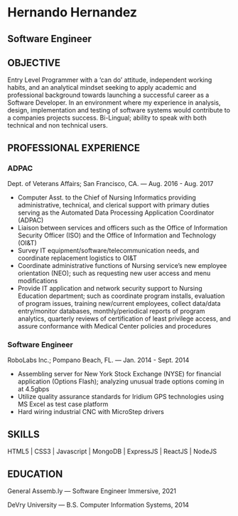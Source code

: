# Hernando Hernandez 
## Software Engineer

## OBJECTIVE 
Entry Level Programmer with a ‘can do’ attitude, independent working habits, and an analytical mindset seeking to apply academic and professional background towards launching a successful career as a Software Developer.  In an environment where my experience in analysis, design, implementation and testing of software systems would contribute to a companies projects success.  Bi-Lingual; ability to speak with both technical and non technical users.

## PROFESSIONAL EXPERIENCE
### ADPAC
Dept. of Veterans Affairs; San Francisco, CA. — Aug. 2016 - Aug. 2017
- Computer Asst. to the Chief of Nursing Informatics providing administrative, technical, and clerical support with primary duties serving as the Automated Data Processing Application Coordinator (ADPAC)
- Liaison between services and officers such as the Office of Information Security Officer (ISO) and the Office of Information and Technology (OI&T)
- Survey IT equipment/software/telecommunication needs, and coordinate replacement logistics to OI&T
- Coordinate administrative functions of Nursing service’s new employee orientation (NEO); such as requesting new user access and menu modifications
- Provide IT application and network security support to Nursing Education department; such as coordinate program installs, evaluation of program issues, training new/current employees, collect data/data entry/monitor databases, monthly/periodical reports of program analytics, quarterly reviews of certification of least privilege access, and assure conformance with Medical Center policies and procedures


### Software Engineer
RoboLabs Inc.; Pompano Beach, FL. — Jan. 2014 - Sept. 2014
- Assembling server for New York Stock Exchange (NYSE) for financial application (Options Flash); analyzing unusual trade options coming in at 4.5gbps
- Utilize quality assurance standards for Iridium GPS technologies using MS Excel as test case platform
- Hard wiring industrial CNC with MicroStep drivers

## SKILLS
HTML5 | CSS3 | Javascript | MongoDB | ExpressJS | ReactJS | NodeJS

## EDUCATION
General Assemb.ly — Software Engineer Immersive, 2021

DeVry University — B.S. Computer Information Systems, 2014


